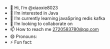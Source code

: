 - 👋 Hi, I’m @xiaoxie8023
- 👀 I’m interested in  Java
- 🌱 I’m currently learning  javaSpring redis kafka
- 💞️ I’m looking to collaborate on 
- 📫 How to reach me  2720583780@qq.com
- 😄 Pronouns: 
- ⚡ Fun fact:

<!---
xiaoxie8023/xiaoxie8023 is a ✨ special ✨ repository because its `README.md` (this file) appears on your GitHub profile.
You can click the Preview link to take a look at your changes.
--->
